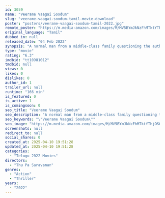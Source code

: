 ```yaml
---
id: 3059
name: "Veerame Vaagai Soodum"
slug: "veerame-vaagai-soodum-tamil-movie-download"
poster: "posters/veerame-vaagai-soodum-tamil-2022.jpg"
remote_poster: "https://m.media-amazon.com/images/M/MV5BYmJkNzFhMTktYThjOS00ZGYxLTk0MWEtNjE2NmYwMTQ4MTE4XkEyXkFqcGdeQXVyMTEzNzg0Mjkx._V1_SX300.jpg"
original_language: "Tamil"
dubbed_in: null
released_date: "04 Feb 2022"
synopsis: "A normal man from a middle-class family questioning the authorities for abusing their powers."
type: "movie"
rating: "6.3"
imdbid: "tt10981012"
tmdbid: null
views: 0
likes: 0
dislikes: 0
author_id: 1
trailer_url: null
runtime: "166 min"
is_featured: 0
is_active: 1
is_comingsoon: 0
seo_title: "Veerame Vaagai Soodum"
seo_description: "A normal man from a middle-class family questioning the authorities for abusing their powers."
seo_keywords: "\"Veerame Vaagai Soodum\""
seo_image: "https://m.media-amazon.com/images/M/MV5BYmJkNzFhMTktYThjOS00ZGYxLTk0MWEtNjE2NmYwMTQ4MTE4XkEyXkFqcGdeQXVyMTEzNzg0Mjkx._V1_SX300.jpg"
screenshots: null
redirect_to: null
social_shares: 0
created_at: 2025-04-10 19:51:28
updated_at: 2025-04-10 19:51:28
categories:
  - "Telugu 2022 Movies"
directors:
  - "Thu Pa Saravanan"
genres:
  - "Action"
  - "Thriller"
years:
  - "2022"
---
```

